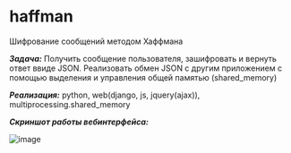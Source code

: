 # haffman
Шифрование сообщений методом Хаффмана

***Задача:***
Получить сообщение пользователя, зашифровать и вернуть ответ ввиде JSON. Реализовать обмен JSON с другим приложением с помощью выделения и управления общей памятью (shared_memory)

***Реализация:***
python, web(django, js, jquery(ajax)), multiprocessing.shared_memory

***Скриншот работы вебинтерфейса:***

![image](https://user-images.githubusercontent.com/92267924/203074198-b6b74ac8-b8e3-4325-b4b1-7e2be1d671ff.png)
